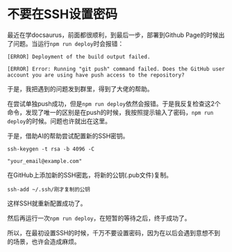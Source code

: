 # 不要在SSH设置密码



最近在学docsaurus，前面都很顺利，到最后一步，部署到Github Page的时候出了问题。当运行`npm run deploy`时会报错：

`[ERROR] Deployment of the build output failed.`

`[ERROR] Error: Running "git push" command failed. Does the GitHub user account you are using have push access to the repository?`

于是，我把遇到的问题发到群里，得到了大佬的帮助。



在尝试单独push成功，但是`npm run deploy`依然会报错。于是我反复检查这2个命令，发现了唯一的区别是在push的时候，我按照提示输入了密码，`npm run deploy`的时候。问题也许就出在这里。

于是，借助AI的帮助尝试配置新的SSH密钥。

`ssh-keygen -t rsa -b 4096 -C`

`"your_email@example.com"`

在GitHub上添加新的SSH密匙，将新的公钥(.pub文件)复制。

`ssh-add ~/.ssh/刚才复制的公钥`

这样SSH就重新配置成功了。



然后再运行一次`npm run deploy`，在短暂的等待之后，终于成功了。



所以，在最初设置SSH的时候，千万不要设置密码，因为在以后会遇到意想不到的场景，也许会造成麻烦。



